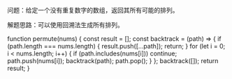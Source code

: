 问题：给定一个没有重复数字的数组，返回其所有可能的排列。

解题思路：可以使用回溯法生成所有排列。

function permute(nums) {
const result = [];
const backtrack = (path) => {
if (path.length === nums.length) {
result.push([...path]);
return;
}
for (let i = 0; i < nums.length; i++) {
if (path.includes(nums[i])) continue;
path.push(nums[i]);
backtrack(path);
path.pop();
}
};
backtrack([]);
return result;
}
